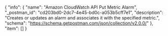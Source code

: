 {
  "info": {
    "name": "Amazon CloudWatch API Put Metric Alarm",
    "_postman_id": "cd203bd0-2dc7-4e45-bd0c-a053b5cff7e1",
    "description": "Creates or updates an alarm and associates it with the specified metric.",
    "schema": "https://schema.getpostman.com/json/collection/v2.0.0/"
  },
  "item": []
}